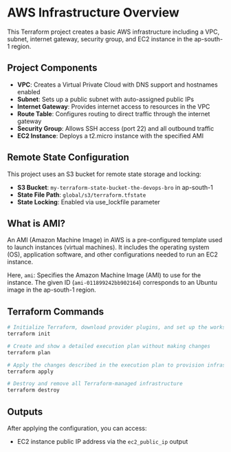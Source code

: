 # AWS Infrastructure Overview

This Terraform project creates a basic AWS infrastructure including a VPC, subnet, internet gateway, security group, and EC2 instance in the ap-south-1 region.

## Project Components

- **VPC**: Creates a Virtual Private Cloud with DNS support and hostnames enabled
- **Subnet**: Sets up a public subnet with auto-assigned public IPs
- **Internet Gateway**: Provides internet access to resources in the VPC
- **Route Table**: Configures routing to direct traffic through the internet gateway
- **Security Group**: Allows SSH access (port 22) and all outbound traffic
- **EC2 Instance**: Deploys a t2.micro instance with the specified AMI

## Remote State Configuration

This project uses an S3 bucket for remote state storage and locking:

- **S3 Bucket**: `my-terraform-state-bucket-the-devops-bro` in ap-south-1
- **State File Path**: `global/s3/terraform.tfstate`
- **State Locking**: Enabled via use_lockfile parameter

## What is AMI?

An AMI (Amazon Machine Image) in AWS is a pre-configured template used to launch instances (virtual machines). It includes the operating system (OS), application software, and other configurations needed to run an EC2 instance.

Here,
`ami`: Specifies the Amazon Machine Image (AMI) to use for the instance. The given ID (`ami-011899242bb902164`) corresponds to an Ubuntu image in the ap-south-1 region.

## Terraform Commands

```bash
# Initialize Terraform, download provider plugins, and set up the workspace
terraform init

# Create and show a detailed execution plan without making changes
terraform plan

# Apply the changes described in the execution plan to provision infrastructure
terraform apply

# Destroy and remove all Terraform-managed infrastructure
terraform destroy
```

## Outputs

After applying the configuration, you can access:
- EC2 instance public IP address via the `ec2_public_ip` output
